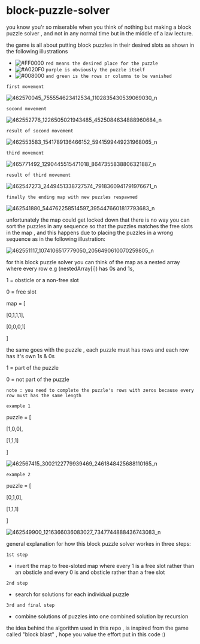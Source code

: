 # block-puzzle-solver
you know you'r so miserable when you think of nothing but making a block puzzle solver ,
  and not in any normal time but in the middle of a law lecture.

the game is all about putting block puzzles in their desired slots as shown in the following illustrations
- ![#FF0000](https://placehold.co/15x15/FF0000/FF0000.png) `red means the desired place for the puzzle`
- ![#A020F0](https://placehold.co/15x15/A020F0/A020F0.png) `purple is obviously the puzzle itself`
- ![#008000](https://placehold.co/15x15/008000/008000.png) `and green is the rows or columns to be vanished`

`first movement`

![462570045_755554623412534_1102835430539069030_n](https://github.com/user-attachments/assets/f23a5f2b-d55f-4aeb-beb6-ce88ebe8d616)

`socond movement`

![462552776_1226505021943485_4525084634888960684_n](https://github.com/user-attachments/assets/0cf9f862-18db-4001-b0a2-10e34a78dce0)

`result of socond movement`

![462553583_1541789136466152_5941599449231968065_n](https://github.com/user-attachments/assets/18bc61a8-1a61-41ec-b56e-6bdbd92964f8)

`third movement`

![465771492_1290445515471018_8647355838806321887_n](https://github.com/user-attachments/assets/8a55067f-129f-44a0-bd22-cf097d227b20)

`result of third movement`

![462547273_2449451338727574_7918360941791976671_n](https://github.com/user-attachments/assets/1c420e04-a412-4e52-ab69-7fade63a9586)

`finally the ending map with new puzzles respawned`

![462541880_544762258514597_3954476601817793683_n](https://github.com/user-attachments/assets/fa3c50b0-6dca-4d98-a053-f67a2c7de4f1)

unfortunately the map could get locked down that there is no way you can sort the puzzles in any sequence so that the puzzles matches the free slots in the map , and this happens due to placing the puzzles in a wrong sequence as in the following illustration:

![462551117_1074106517779050_2056490610070259805_n](https://github.com/user-attachments/assets/b33a771c-b621-4145-9a96-d5f6b20898c1)

for this block puzzle solver you can think of the map as a nested array where every row e.g (nestedArray[i]) has 0s and 1s,

1 = obsticle or a non-free slot

0 = free slot

map = [

  [0,1,1,1],

  [0,0,0,1]

]

the same goes with the puzzle , each puzzle must has rows and each row has it's own 1s & 0s

1 = part of the puzzle

0 = not part of the puzzle

`note : you need to complete the puzzle's rows with zeros because every row must has the same length`

`example 1`

puzzle = [

  [1,0,0],

  [1,1,1]

]

![462567415_3002122779939469_2461848425688110165_n](https://github.com/user-attachments/assets/0b3d53fe-88f0-4f50-a7b4-cd196b49b3a1)

`example 2`

puzzle = [

  [0,1,0],

  [1,1,1]

]

![462549900_1216366036083027_7347744888436743083_n](https://github.com/user-attachments/assets/3d40b6c2-88f6-4944-b309-13e5c0a1d39a)

general explanation for how this block puzzle solver workes in three steps:

`1st step`

- invert the map to free-sloted map where every 1 is a free slot rather than an obsticle and every 0 is and obsticle rather than a free slot

`2nd step`

- search for solutions for each individual puzzle

`3rd and final step`

- combine solutions of puzzles into one combined solution by recursion

the idea behind the algorithm used in this repo , is inspired from the game called "block blast" , hope you value the effort put in this code :)
